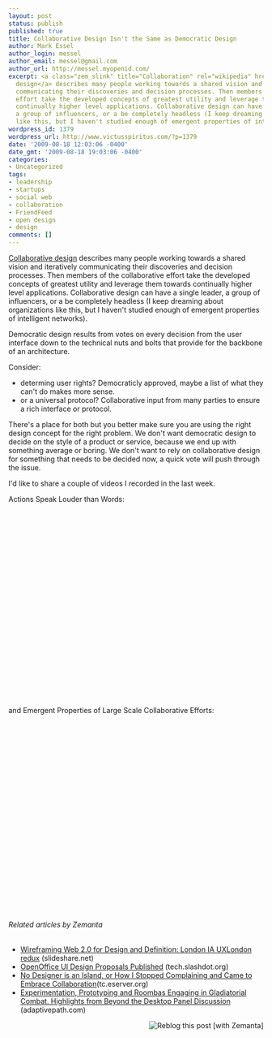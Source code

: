 ```yaml
---
layout: post
status: publish
published: true
title: Collaborative Design Isn't the Same as Democratic Design
author: Mark Essel
author_login: messel
author_email: messel@gmail.com
author_url: http://messel.myopenid.com/
excerpt: <a class="zem_slink" title="Collaboration" rel="wikipedia" href="http://en.wikipedia.org/wiki/Collaboration">Collaborative
  design</a> describes many people working towards a shared vision and iteratively
  communicating their discoveries and decision processes. Then members of the collaborative
  effort take the developed concepts of greatest utility and leverage them towards
  continually higher level applications. Collaborative design can have a single leader,
  a group of influencers, or a be completely headless (I keep dreaming about organizations
  like this, but I haven't studied enough of emergent properties of intelligent networks).
wordpress_id: 1379
wordpress_url: http://www.victusspiritus.com/?p=1379
date: '2009-08-18 12:03:06 -0400'
date_gmt: '2009-08-18 19:03:06 -0400'
categories:
- Uncategorized
tags:
- leadership
- startups
- social web
- collaboration
- FriendFeed
- open design
- design
comments: []
---
```

<p><a class="zem_slink" title="Collaboration" rel="wikipedia" href="http://en.wikipedia.org/wiki/Collaboration">Collaborative design</a> describes many people working towards a shared vision and iteratively communicating their discoveries and decision processes. Then members of the collaborative effort take the developed concepts of greatest utility and leverage them towards continually higher level applications. Collaborative design can have a single leader, a group of influencers, or a be completely headless (I keep dreaming about organizations like this, but I haven't studied enough of emergent properties of intelligent networks).<a id="more"></a><a id="more-1379"></a></p>
<p>Democratic design results from votes on every decision from the user interface down to the technical nuts and bolts that provide for the backbone of an architecture.</p>
<p>Consider:</p>
<ul>
<li>determing user rights? Democraticly approved, maybe a list of what they can't do makes more sense.</li>
<li>or a universal protocol? Collaborative input from many parties to ensure a rich interface or protocol.</li>
</ul>
<p>There's a place for both but you better make sure you are using the right design concept for the right problem. We don't want democratic design to decide on the style of a product or service, because we end up with something average or boring. We don't want to rely on collaborative design for something that needs to be decided now, a quick vote will push through the issue.</p>
<p>I'd like to share a couple of videos I recorded in the last week.</p>
<p>Actions Speak Louder than Words:<br />
<object classid="clsid:d27cdb6e-ae6d-11cf-96b8-444553540000" width="480" height="385" codebase="http://download.macromedia.com/pub/shockwave/cabs/flash/swflash.cab#version=6,0,40,0"><param name="allowFullScreen" value="true" /><param name="allowscriptaccess" value="always" /><param name="src" value="http://www.youtube.com/v/LsSuvr64fW4&amp;hl=en&amp;fs=1&amp;color1=0x006699&amp;color2=0x54abd6" /><param name="allowfullscreen" value="true" /><embed type="application/x-shockwave-flash" width="480" height="385" src="http://www.youtube.com/v/LsSuvr64fW4&amp;hl=en&amp;fs=1&amp;color1=0x006699&amp;color2=0x54abd6" allowscriptaccess="always" allowfullscreen="true"></embed></object></p>
<p>and Emergent Properties of Large Scale Collaborative Efforts:<br />
<object classid="clsid:d27cdb6e-ae6d-11cf-96b8-444553540000" width="480" height="385" codebase="http://download.macromedia.com/pub/shockwave/cabs/flash/swflash.cab#version=6,0,40,0"><param name="allowFullScreen" value="true" /><param name="allowscriptaccess" value="always" /><param name="src" value="http://www.youtube.com/v/LpVmx8zwc0E&amp;hl=en&amp;fs=1&amp;color1=0x006699&amp;color2=0x54abd6" /><param name="allowfullscreen" value="true" /><embed type="application/x-shockwave-flash" width="480" height="385" src="http://www.youtube.com/v/LpVmx8zwc0E&amp;hl=en&amp;fs=1&amp;color1=0x006699&amp;color2=0x54abd6" allowscriptaccess="always" allowfullscreen="true"></embed></object></p>
<h6 class="zemanta-related-title" style="font-size: 1em;">Related articles by Zemanta</h6>
<ul class="zemanta-article-ul">
<li class="zemanta-article-ul-li"><a href="http://www.slideshare.net/boxman/wireframing-web20-for-design-and-definition-london-ia-uxlondon-redux">Wireframing Web 2.0 for Design and Definition: London IA UXLondon redux</a> (slideshare.net)</li>
<li class="zemanta-article-ul-li"><a href="http://tech.slashdot.org/article.pl?sid=09/05/11/160254&amp;from=rss">OpenOffice UI Design Proposals Published</a> (tech.slashdot.org)</li>
<li class="zemanta-article-ul-li"><a href="http://tc.eserver.org/34140.html">No Designer is an Island, or How I Stopped Complaining and Came to Embrace Collaboration</a>(tc.eserver.org)</li>
<li class="zemanta-article-ul-li"><a href="http://www.adaptivepath.com/blog/2009/04/18/experimentation-prototyping-and-roombas-engaging-in-gladiatorial-combat-highlights-from-beyond-the-desktop-panel-discussion/">Experimentation, Prototyping and Roombas Engaging in Gladiatorial Combat. Highlights from Beyond the Desktop Panel Discussion</a> (adaptivepath.com)</li>
</ul>
<ul></ul>
<div class="zemanta-pixie" style="margin-top: 10px; height: 15px;"><a class="zemanta-pixie-a" title="Reblog this post [with Zemanta]" href="http://reblog.zemanta.com/zemified/37147f4e-405d-4211-9926-8d309510ee68/"><img class="zemanta-pixie-img" style="border:none;float:right" src="http://img.zemanta.com/reblog_e.png?x-id=37147f4e-405d-4211-9926-8d309510ee68" alt="Reblog this post [with Zemanta]" /></a><span class="zem-script more-related pretty-attribution"><script src="http://static.zemanta.com/readside/loader.js" type="text/javascript"></script></span></div>
